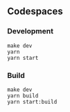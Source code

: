 ## Codespaces

### Development

    make dev
    yarn
    yarn start

### Build

    make dev
    yarn build
    yarn start:build
